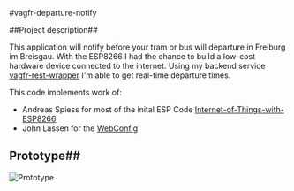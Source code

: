 #vagfr-departure-notify

##Project description##

This application will notify before your tram or bus will departure in Freiburg im Breisgau. With the ESP8266 I had the chance to build a low-cost hardware device connected to the internet. Using my backend service [vagfr-rest-wrapper](https://github.com/fewi/vagfr-rest-wrapper) I'm able to get real-time departure times. 

This code implements work of:

 -  Andreas Spiess for most of the inital ESP Code [Internet-of-Things-with-ESP8266](https://github.com/SensorsIot/Internet-of-Things-with-ESP8266)
 -  John Lassen for the [WebConfig](http://www.john-lassen.de/index.php/projects/esp-8266-arduino-ide-webconfig)

## Prototype##
![Prototype](http://i.imgur.com/FKxQzVB.jpg)
